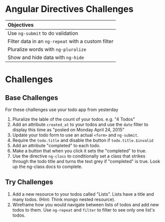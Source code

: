 # Angular Directives Challenges

| Objectives |
| :--- |
| Use `ng-submit` to do validation |
| Filter data in an `ng-repeat` with a custom filter |
| Pluralize words with `ng-pluralize` |
| Show and hide data with `ng-hide` |

# Challenges

## Base Challenges

For these challenges use your todo app from yesterday

1. Pluralize the lable of the count of your todos. e.g. "4 Todos"
1. Add an attribute `created_at` to your todos and use the `date` filter to display this time as "posted on Monday April 24, 2015"
1. Update your todo form to use an actual `<form>` and `ng-submit`.
1. Require the `todo.title` and disable the button if `todo.title.$invalid`
1. Add an attribute "completed" to each todo.
1. Make a button that when you click it sets the "completed" to true.
1. Use the directive `ng-class` to conditionally set a class that strikes through the todo title and turns the text grey if "completed" is true. Look up the ng-class docs to complete.

## Try Challenges

1. Add a new resource to your todos called "Lists". Lists have a title and many todos. (Hint: Think mongo nested resource).
2. Wireframe how you would navigate between lists of todos and add new todos to them. Use `ng-repeat` and `filter` to filter to see only one list's todos.
